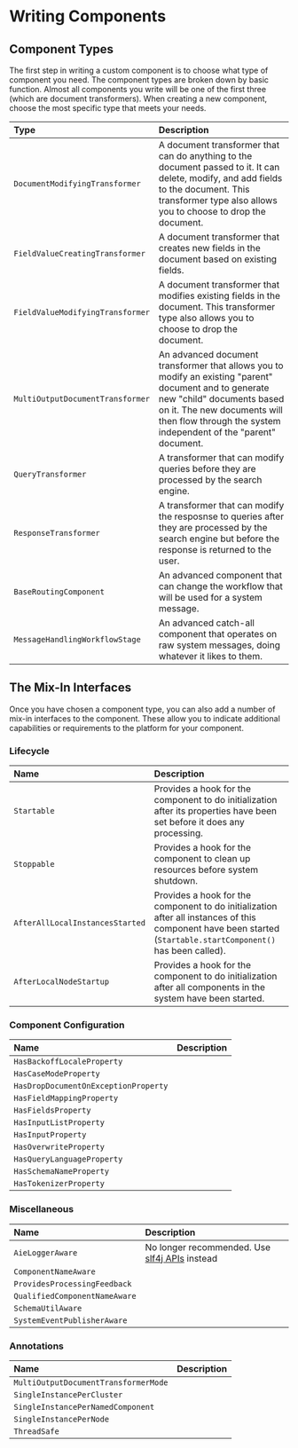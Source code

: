 # Writing Components

## Component Types

The first step in writing a custom component is to choose what type of component you need. The component types are broken down by basic function. Almost all components you write will be one of the first three \(which are document transformers\). When creating a new component, choose the most specific type that meets your needs.

| Type | Description |
| :--- | :--- |
| `DocumentModifyingTransformer` | A document transformer that can do anything to the document passed to it.  It can delete, modify, and add fields to the document.  This transformer type also allows you to choose to drop the document. |
| `FieldValueCreatingTransformer` | A document transformer that creates new fields in the document based on existing fields. |
| `FieldValueModifyingTransformer` | A document transformer that modifies existing fields in the document.  This transformer type also allows you to choose to drop the document. |
| `MultiOutputDocumentTransformer` | An advanced document transformer that allows you to modify an existing "parent" document and to generate new "child" documents based on it.  The new documents will then flow through the system independent of the "parent" document. |
| `QueryTransformer` | A transformer that can modify queries before they are processed by the search engine. |
| `ResponseTransformer` | A transformer that can modify the resposnse to queries after they are processed by the search engine but before the response is returned to the user. |
| `BaseRoutingComponent` | An advanced component that can change the workflow that will be used for a system message. |
| `MessageHandlingWorkflowStage` | An advanced catch-all component that operates on raw system messages, doing whatever it likes to them. |

## The Mix-In Interfaces

Once you have chosen a component type, you can also add a number of mix-in interfaces to the component. These allow you to indicate additional capabilities or requirements to the platform for your component.

### Lifecycle

| Name | Description |
| :--- | :--- |
| `Startable` | Provides a hook for the component to do initialization after its properties have been set before it does any processing. |
| `Stoppable` | Provides a hook for the component to clean up resources before system shutdown. |
| `AfterAllLocalInstancesStarted` | Provides a hook for the component to do initialization after all instances of this component have been started \(`Startable.startComponent()` has been called\). |
| `AfterLocalNodeStartup` | Provides a hook for the component to do initialization after all components in the system have been started. |

### Component Configuration

| Name | Description |
| :--- | :--- |
| `HasBackoffLocaleProperty` |  |
| `HasCaseModeProperty` |  |
| `HasDropDocumentOnExceptionProperty` |  |
| `HasFieldMappingProperty` |  |
| `HasFieldsProperty` |  |
| `HasInputListProperty` |  |
| `HasInputProperty` |  |
| `HasOverwriteProperty` |  |
| `HasQueryLanguageProperty` |  |
| `HasSchemaNameProperty` |  |
| `HasTokenizerProperty` |  |

### Miscellaneous

| Name | Description |
| :--- | :--- |
| `AieLoggerAware` | No longer recommended.  Use [slf4j APIs](https://www.slf4j.org/api/org/slf4j/Logger.html) instead |
| `ComponentNameAware` |  |
| `ProvidesProcessingFeedback` |  |
| `QualifiedComponentNameAware` |  |
| `SchemaUtilAware` |  |
| `SystemEventPublisherAware` |  |

### Annotations

| Name | Description |
| :--- | :--- |
| `MultiOutputDocumentTransformerMode` |  |
| `SingleInstancePerCluster` |  |
| `SingleInstancePerNamedComponent` |  |
| `SingleInstancePerNode` |  |
| `ThreadSafe` |  |

